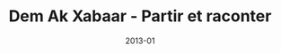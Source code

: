 ---
title: "Dem Ak Xabaar - Partir et raconter"
summary: "Cartographie pour la couverture de l'ouvrage de Mah­moud Tra­oré et Bruno le Dan­tec avec Sonia Retamero, _“Dem Ak Xabaar”, Par­tir et racon­ter — Réc­it d’un clan­des­tin africain en route vers l’Eu­rope_, édi­tions Lignes, 2012."
tags:
  - livre
  - print
  - cartographie
  - récit
  - migrations
date: 2013-01
external_link: https://mapper.fr/blog/dem-ak-xabaar/ 
---